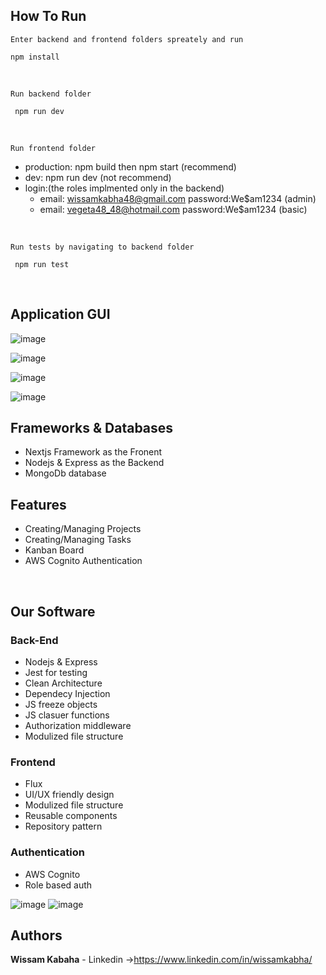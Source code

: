 ## How To Run

`Enter backend and frontend folders spreately and run`

    npm install

<br/>



`Run backend folder `

     npm run dev

</br>


`Run frontend folder `
   - production: npm build then npm start (recommend)
   - dev: npm run dev (not recommend)
   - login:(the roles implmented only in the backend)
      -  email: wissamkabha48@gmail.com password:We$am1234  (admin)
      -  email: vegeta48_48@hotmail.com password:We$am1234  (basic)
         
</br>

`Run tests by navigating to backend folder `

     npm run test
     
</br>

## Application GUI


![image](https://github.com/user-attachments/assets/355b1820-e69e-4485-92c9-52ac7238c147)


![image](https://github.com/user-attachments/assets/740ee6f0-b273-4f8e-873d-7ebc584bd5ef)

![image](https://github.com/user-attachments/assets/2269f4b5-cf83-4e07-af6b-54a59753fbf7)

![image](https://github.com/user-attachments/assets/1c8dca68-22b2-4265-8948-38c38b057593)


## Frameworks & Databases

- Nextjs Framework as the Fronent
- Nodejs & Express as the Backend
- MongoDb database

## Features

- Creating/Managing Projects
- Creating/Managing Tasks 
- Kanban Board
- AWS Cognito Authentication 


</br>

## Our Software 

### Back-End

- Nodejs & Express
- Jest for testing
- Clean Architecture
- Dependecy Injection
- JS freeze objects
- JS clasuer functions
- Authorization middleware
- Modulized file structure

### Frontend

- Flux
- UI/UX friendly design
- Modulized file structure
- Reusable components
- Repository pattern

### Authentication
 - AWS Cognito
 - Role based auth

![image](https://github.com/user-attachments/assets/74d669b2-03f5-485a-853b-087cf9a53edb)
![image](https://github.com/user-attachments/assets/a8ebcb51-3dcb-404d-abdc-d18f56f6e312)


## Authors

**Wissam Kabaha** - Linkedin ->https://www.linkedin.com/in/wissamkabha/
